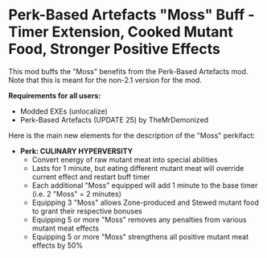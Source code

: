 # Perk-Based Artefacts "Moss" Buff - Timer Extension, Cooked Mutant Food, Stronger Positive Effects
 This mod buffs the "Moss" benefits from the Perk-Based Artefacts mod. Note that this is meant for the non-2.1 version for the mod.

**Requirements for all users:**
- Modded EXEs (unlocalize)
- Perk-Based Artefacts (UPDATE 25) by TheMrDemonized

Here is the main new elements for the description of the "Moss" perkifact:
- **Perk: CULINARY HYPERVERSITY**
  - Convert energy of raw mutant meat into special abilities
  - Lasts for 1 minute, but eating different mutant meat will override current effect and restart buff timer
  - Each additional "Moss" equipped will add 1 minute to the base timer (i.e. 2 "Moss" = 2 minutes)
  - Equipping 3 "Moss" allows Zone-produced and Stewed mutant food to grant their respective bonuses
  - Equipping 5 or more "Moss" removes any penalties from various mutant meat effects
  - Equipping 5 or more "Moss" strengthens all positive mutant meat effects by 50%
